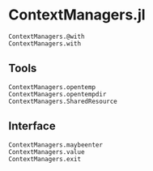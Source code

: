 # ContextManagers.jl

```@docs
ContextManagers.@with
ContextManagers.with
```

## Tools

```@docs
ContextManagers.opentemp
ContextManagers.opentempdir
ContextManagers.SharedResource
```

## Interface

```@docs
ContextManagers.maybeenter
ContextManagers.value
ContextManagers.exit
```
